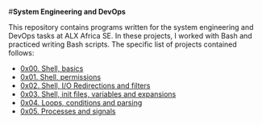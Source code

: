 #**System Engineering and DevOps**

This repository contains programs written for the system engineering and DevOps tasks at ALX Africa SE. In these projects, I worked with Bash and practiced writing Bash scripts. The specific list of projects contained follows:
* [0x00. Shell, basics](https://github.com/AyoGbadamosi/alx-system_engineering-devops/tree/master/0x00-shell_basics)
* [0x01. Shell, permissions](https://github.com/AyoGbadamosi/alx-system_engineering-devops/tree/master/0x01-shell_permissions)
* [0x02. Shell, I/O Redirections and filters](https://github.com/AyoGbadamosi/alx-system_engineering-devops/tree/master/0x02-shell_redirections)
* [0x03. Shell, init files, variables and expansions](https://github.com/AyoGbadamosi/alx-system_engineering-devops/tree/master/0x03-shell_variables_expansions)
* [0x04. Loops, conditions and parsing](https://github.com/AyoGbadamosi/alx-system_engineering-devops/tree/master/0x04-loops_conditions_and_parsing)
* [0x05. Processes and signals](https://github.com/AyoGbadamosi/alx-system_engineering-devops/tree/master/0x05-processes_and_signals)
